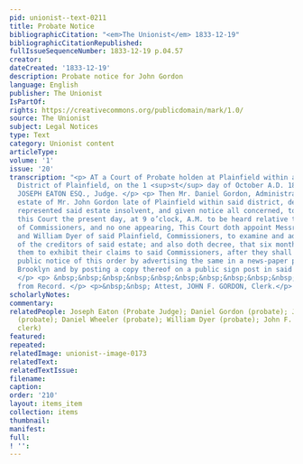 ```yaml
---
pid: unionist--text-0211
title: Probate Notice
bibliographicCitation: "<em>The Unionist</em> 1833-12-19"
bibliographicCitationRepublished: 
fullIssueSequenceNumber: 1833-12-19 p.04.57
creator: 
dateCreated: '1833-12-19'
description: Probate notice for John Gordon
language: English
publisher: The Unionist
IsPartOf: 
rights: https://creativecommons.org/publicdomain/mark/1.0/
source: The Unionist
subject: Legal Notices
type: Text
category: Unionist content
articleType: 
volume: '1'
issue: '20'
transcription: "<p> AT a Court of Probate holden at Plainfield within and for the
  District of Plainfield, on the 1 <sup>st</sup> day of October A.D. 1833, Present,
  JOSEPH EATON ESQ., Judge. </p> <p> Then Mr. Daniel Gordon, Administrator on the
  estate of Mr. John Gordon late of Plainfield within said district, deceased, having
  represented said estate insolvent, and given notice all concerned, to appear before
  this Court the present day, at 9 o’clock, A.M. to be heard relative to the appointment
  of Commissioners, and no one appearing, This Court doth appoint Messrs. Daniel Wheeler
  and William Dyer of said Plainfield, Commissioners, to examine and adjust the claims
  of the creditors of said estate; and also doth decree, that six months be allowed
  them to exhibit their claims to said Commissioners, after they shall have given
  public notice of this order by advertising the same in a news-paper published in
  Brooklyn and by posting a copy thereof on a public sign post in said town of Plainfield.
  </p> <p> &nbsp;&nbsp;&nbsp;&nbsp;&nbsp;&nbsp;&nbsp;&nbsp;&nbsp;&nbsp;&nbsp; Certified
  from Record. </p> <p>&nbsp;&nbsp; Attest, JOHN F. GORDON, Clerk.</p> "
scholarlyNotes: 
commentary: 
relatedPeople: Joseph Eaton (Probate Judge); Daniel Gordon (probate); John Gordon
  (probate); Daniel Wheeler (probate); William Dyer (probate); John F. Gordon (probate
  clerk)
featured: 
repeated: 
relatedImage: unionist--image-0173
relatedText: 
relatedTextIssue: 
filename: 
caption: 
order: '210'
layout: items_item
collection: items
thumbnail: 
manifest: 
full: 
! '': 
---
```

